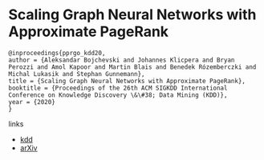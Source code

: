 # Scaling Graph Neural Networks with Approximate PageRank

```
@inproceedings{pprgo_kdd20,
author = {Aleksandar Bojchevski and Johannes Klicpera and Bryan Perozzi and Amol Kapoor and Martin Blais and Benedek Rózemberczki and Michal Lukasik and Stephan Gunnemann},
title = {Scaling Graph Neural Networks with Approximate PageRank},
booktitle = {Proceedings of the 26th ACM SIGKDD International Conference on Knowledge Discovery \&\#38; Data Mining (KDD)},
year = {2020}
}
```

links
- [kdd](https://www.kdd.org/kdd2020/accepted-papers/view/scaling-graph-neural-networks-with-approximate-pagerank)
- [arXiv](https://arxiv.org/abs/2007.01570)
